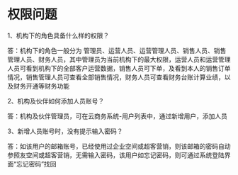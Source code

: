 # 权限问题

1、机构下的角色具备什么样的权限？

答：机构下的角色一般分为 管理员、运营人员、运营管理人员、销售人员、销售管理人员、财务人员，其中管理员为当前机构下的最大权限，运营人员和运营管理人员可看到机构下的全部客户运营数据，销售人员可下单，及看到本人的销售订单情况，销售管理人员可查看全部销售情况，财务人员可查看财务台账计算业绩，以及财务开通等财务功能

2、机构及伙伴如何添加人员账号？

答：机构及伙伴管理员，可在云商务系统-用户列表中，通过新增用户，添加人员

3、新增人员账号时，没有提示输入密码？

答：如该用户的邮箱账号，已经使用过企业空间或超客营销，则该邮箱的密码自动参照友空间或超客营销，无需输入密码，该用户如忘记密码，则可通过系统登陆界面“忘记密码”找回


